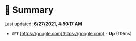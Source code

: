 # 📖 Summary
Last updated: **6/27/2021, 4:50:17 AM**

- `GET` [https://google.com](https://google.com) - **Up** (119ms)

